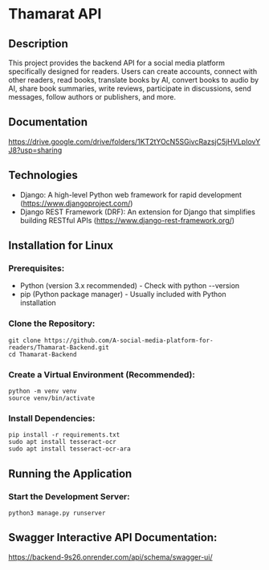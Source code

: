 # Thamarat API
## Description
This project provides the backend API for a social media platform specifically designed for readers. Users can create accounts, connect with other readers, read books, translate books by AI, convert books to audio by AI, share book summaries, write reviews, participate in discussions, send messages, follow authors or publishers, and more.
## Documentation
https://drive.google.com/drive/folders/1KT2tYOcN5SGivcRazsjC5jHVLpIovYJ8?usp=sharing
## Technologies
- Django: A high-level Python web framework for rapid development (https://www.djangoproject.com/)  
- Django REST Framework (DRF): An extension for Django that simplifies building RESTful APIs (https://www.django-rest-framework.org/)  
## Installation for Linux
### Prerequisites:
- Python (version 3.x recommended) - Check with python --version  
- pip (Python package manager) - Usually included with Python installation  
### Clone the Repository:
    git clone https://github.com/A-social-media-platform-for-readers/Thamarat-Backend.git   
    cd Thamarat-Backend    
### Create a Virtual Environment (Recommended):
    python -m venv venv  
    source venv/bin/activate    
### Install Dependencies:
```
pip install -r requirements.txt    
sudo apt install tesseract-ocr     
sudo apt install tesseract-ocr-ara
```
## Running the Application
### Start the Development Server:
    python3 manage.py runserver 
## Swagger Interactive API Documentation:
https://backend-9s26.onrender.com/api/schema/swagger-ui/  
